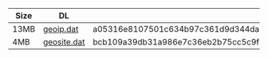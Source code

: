 |    Size   |     DL  | sha512sum |
|  ---  |  ---  |  ---  |
| 13MB | [geoip.dat](https://cdn.jsdelivr.net/gh/googleians/Rules@main/geoip.dat) | a05316e8107501c634b97c361d9d344da495326acd6ef75564148f2c6624967c014d4d3288166824b070d427d1d6757fc5b1bbc2c9d03d21f8814f3bc604c086 |
| 4MB | [geosite.dat](https://cdn.jsdelivr.net/gh/googleians/Rules@main/geosite.dat) | bcb109a39db31a986e7c36eb2b75cc5c9f90d75da5eb748f2177b7d1865de88041cac26ec8f33e768be962c8970a523f33584e6399ae4b6c633d1c39cdc1ab9b |
